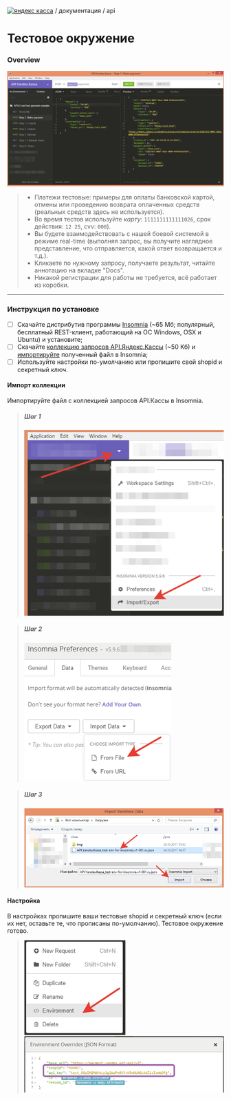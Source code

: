 [![яндекс касса](/i/yakassalogo.png "Яндекс Касса")](https://kassa.yandex.ru) / документация / api

Тестовое окружение
==================

### Overview

![пример тестового окружения для тестирования API.Яндекс.Кассы в REST клиенте Insomnia](/checkout-api/sample/rest/insomnia/api.yandex.checkout.insomnia-sample.png "пример тестового окружения для тестирования API.Яндекс.Кассы в REST клиенте Insomnia")

> * Платежи тестовые: примеры для оплаты банковской картой, отмены или проведению возврата оплаченных средств (реальных средств здесь не используется).
> * Во время тестов используйте *карту*: `1111111111111026`, срок действия: `12 25`, cvv: `000`).
> * Вы будете взаимодействовать с нашей боевой системой в режиме real-time (выполняя запрос, вы получите наглядное представление, что отправляется, какой ответ возвращается и т.д.).
> * Кликаете по нужному запросу, получаете результат, читайте аннотацию на вкладке "Docs".
> * Никакой регистрации для работы не требуется, всё работает из коробки.

---

### Инструкция по установке
- [ ] Скачайте дистрибутив программы [Insomnia](https://insomnia.rest/) (~65 Мб; популярный, бесплатный REST-клиент, работающий на ОС Windows, OSX и Ubuntu) и установите;
- [ ] Скачайте [коллекцию запросов API.Яндекс.Кассы](#) (~50 Кб) и [импортируйте](#Импорт-коллекции) полученный файл в Insomnia;
- [ ] Используйте настройки по-умолчанию или пропишите свой shopid и секретный ключ.

#### Импорт коллекции

Импортируйте файл с коллекцией запросов API.Кассы в Insomnia.

> ##### Шаг 1
> ![Insomnia import step1](/checkout-api/sample/rest/insomnia/insomnia-import-step1.png "Insomnia import step1")

> ##### Шаг 2
> ![Insomnia import step2](/checkout-api/sample/rest/insomnia/insomnia-import-step2.png "Insomnia import step2")

> ##### Шаг 3
> ![Insomnia import step3](/checkout-api/sample/rest/insomnia/insomnia-import-step3.png "Insomnia import step3")

#### Настройка

В настройках пропишите ваши тестовые shopid и секретный ключ (если их нет, оставьте те, что прописаны по-умолчанию). Тестовое окружение готово.

> ![Insomnia settings step1](/checkout-api/sample/rest/insomnia/settings-step1.png "Insomnia settings step1")
> ![Insomnia settings step2](/checkout-api/sample/rest/insomnia/settings-step2.png "Insomnia settings step2")

<!--
#### Ссылки
* [Insomnia](https://insomnia.rest/) - удобный, бесплатный REST-клиент под все операционные системы.
* Файл с коллекцией запросов API.Кассы
* Документация API.Кассы
* Гайды API.Кассы
:mortar_board: Тестовые окружение для работы с нашим API, это подготовленная нашими специалистами легкий у установке комлекс

-->
